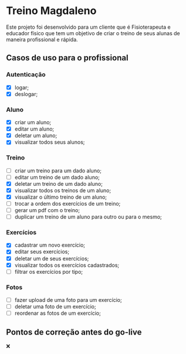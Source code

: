 # Treino Magdaleno
Este projeto foi desenvolvido para um cliente que é Fisioterapeuta e educador físico que tem um objetivo de criar o treino de seus alunas de maneira profissional e rápida.

## Casos de uso para o profissional

### Autenticação
- [x] logar;
- [x] deslogar;

### Aluno
- [x] ⁠criar um aluno;
- [x] ⁠editar um aluno;
- [x] ⁠deletar um aluno;
- [x] ⁠visualizar todos seus alunos;

### Treino
- [ ] ⁠criar um treino para um  dado aluno;
- [ ] ⁠editar um treino de um  dado aluno;
- [x] ⁠deletar um treino de um dado aluno;
- [x] ⁠visualizar todos os treinos de um aluno;
- [x] ⁠visualizar o último treino de um aluno;
- [ ] ⁠trocar a ordem dos exercícios de um treino;
- [ ] ⁠gerar um pdf com o treino;
- [ ] ⁠duplicar um treino de um aluno para outro ou para o mesmo;

### Exercícios
- [x] ⁠cadastrar um novo exercício;
- [x] ⁠editar seus exercícios;
- [x] deletar um de seus exercícios;
- [x] ⁠visualizar todos os exercícios cadastrados;
- [ ] ⁠filtrar os exercícios por tipo;

### Fotos
- [ ] ⁠fazer upload de uma foto para um exercício;
- [ ] ⁠deletar uma foto de um exercício;
- [ ] ⁠reordenar as fotos de um exercício;

## Pontos de correção antes do go-live
❌